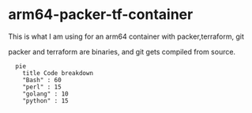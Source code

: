 # arm64-packer-tf-container
This is what I am using for an arm64 container with packer,terraform, git 

packer and terraform are binaries, and git gets compiled from source.


```mermaid
  pie
    title Code breakdown
    "Bash" : 60
    "perl" : 15
    "golang" : 10
    "python" : 15

```
    
